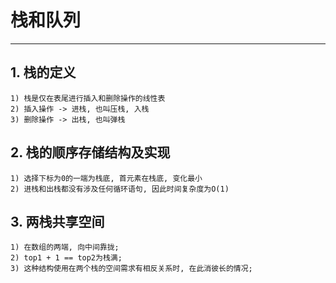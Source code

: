 # **栈和队列**
***


## **1. 栈的定义**
    1) 栈是仅在表尾进行插入和删除操作的线性表
    2) 插入操作 -> 进栈, 也叫压栈, 入栈
    3) 删除操作 -> 出栈, 也叫弹栈


## **2. 栈的顺序存储结构及实现**
    1) 选择下标为0的一端为栈底, 首元素在栈底, 变化最小
    2) 进栈和出栈都没有涉及任何循环语句, 因此时间复杂度为O(1)


## **3. 两栈共享空间**
    1) 在数组的两端, 向中间靠拢;
    2) top1 + 1 == top2为栈满;
    3) 这种结构使用在两个栈的空间需求有相反关系时, 在此消彼长的情况;
